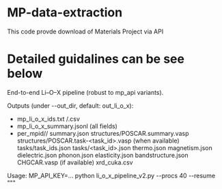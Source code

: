 # MP-data-extraction
This code provde download of Materials Project via API
# Detailed guidalines can be see below
End-to-end Li–O–X pipeline (robust to mp_api variants).

Outputs (under --out_dir, default: out_li_o_x):
  - mp_li_o_x_ids.txt /.csv
  - mp_li_o_x_summary.jsonl (all fields)
  - per_mpid/<mpid>/
      summary.json
      structures/POSCAR.summary.vasp
      structures/POSCAR.task-<task_id>.vasp (when available)
      tasks/task_ids.json
      tasks/<task_id>.json
      thermo.json
      magnetism.json
      dielectric.json
      phonon.json
      elasticity.json
      bandstructure.json
      CHGCAR.vasp (if available)
      xrd_cuka.csv

Usage:
  MP_API_KEY=... python li_o_x_pipeline_v2.py --procs 40 --resume
"""

